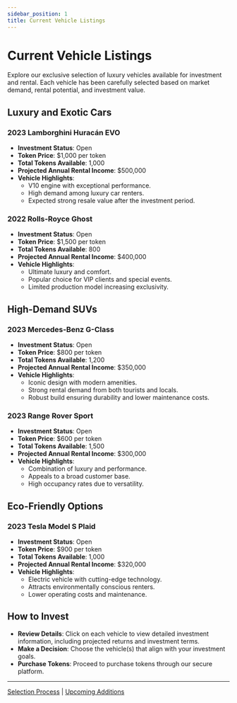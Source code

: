 ```yaml
---
sidebar_position: 1
title: Current Vehicle Listings
---
```


# Current Vehicle Listings

Explore our exclusive selection of luxury vehicles available for investment and rental. Each vehicle has been carefully selected based on market demand, rental potential, and investment value.

## Luxury and Exotic Cars

### **2023 Lamborghini Huracán EVO**

- **Investment Status**: Open
- **Token Price**: $1,000 per token
- **Total Tokens Available**: 1,000
- **Projected Annual Rental Income**: $500,000
- **Vehicle Highlights**:
  - V10 engine with exceptional performance.
  - High demand among luxury car renters.
  - Expected strong resale value after the investment period.

### **2022 Rolls-Royce Ghost**

- **Investment Status**: Open
- **Token Price**: $1,500 per token
- **Total Tokens Available**: 800
- **Projected Annual Rental Income**: $400,000
- **Vehicle Highlights**:
  - Ultimate luxury and comfort.
  - Popular choice for VIP clients and special events.
  - Limited production model increasing exclusivity.

## High-Demand SUVs

### **2023 Mercedes-Benz G-Class**

- **Investment Status**: Open
- **Token Price**: $800 per token
- **Total Tokens Available**: 1,200
- **Projected Annual Rental Income**: $350,000
- **Vehicle Highlights**:
  - Iconic design with modern amenities.
  - Strong rental demand from both tourists and locals.
  - Robust build ensuring durability and lower maintenance costs.

### **2023 Range Rover Sport**

- **Investment Status**: Open
- **Token Price**: $600 per token
- **Total Tokens Available**: 1,500
- **Projected Annual Rental Income**: $300,000
- **Vehicle Highlights**:
  - Combination of luxury and performance.
  - Appeals to a broad customer base.
  - High occupancy rates due to versatility.

## Eco-Friendly Options

### **2023 Tesla Model S Plaid**

- **Investment Status**: Open
- **Token Price**: $900 per token
- **Total Tokens Available**: 1,000
- **Projected Annual Rental Income**: $320,000
- **Vehicle Highlights**:
  - Electric vehicle with cutting-edge technology.
  - Attracts environmentally conscious renters.
  - Lower operating costs and maintenance.

## How to Invest

- **Review Details**: Click on each vehicle to view detailed investment information, including projected returns and investment terms.
- **Make a Decision**: Choose the vehicle(s) that align with your investment goals.
- **Purchase Tokens**: Proceed to purchase tokens through our secure platform.

---

[Selection Process](./selection_process) | [Upcoming Additions](./upcoming_additions)
